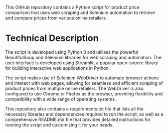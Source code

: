 This GitHub repository contains a Python script for product price comparison that uses web scraping and Selenium automation to retrieve and compare prices from various online retailers.

# Technical Description
The script is developed using Python 3 and utilizes the powerful BeautifulSoup and Selenium libraries for web scraping and automation. The user interface is developed using Streamlit, a popular open-source library for building interactive web applications in Python.

The script makes use of Selenium WebDriver to automate browser actions and interact with web pages, allowing for seamless and efficient scraping of product prices from multiple online retailers. The WebDriver is also configured to use Chrome or Firefox as the browser, providing flexibility and compatibility with a wide range of operating systems.

This repository also contains a requirements.txt file that lists all the necessary libraries and dependencies required to run the script, as well as a comprehensive README.md file that provides detailed instructions for running the script and customizing it for your needs.
